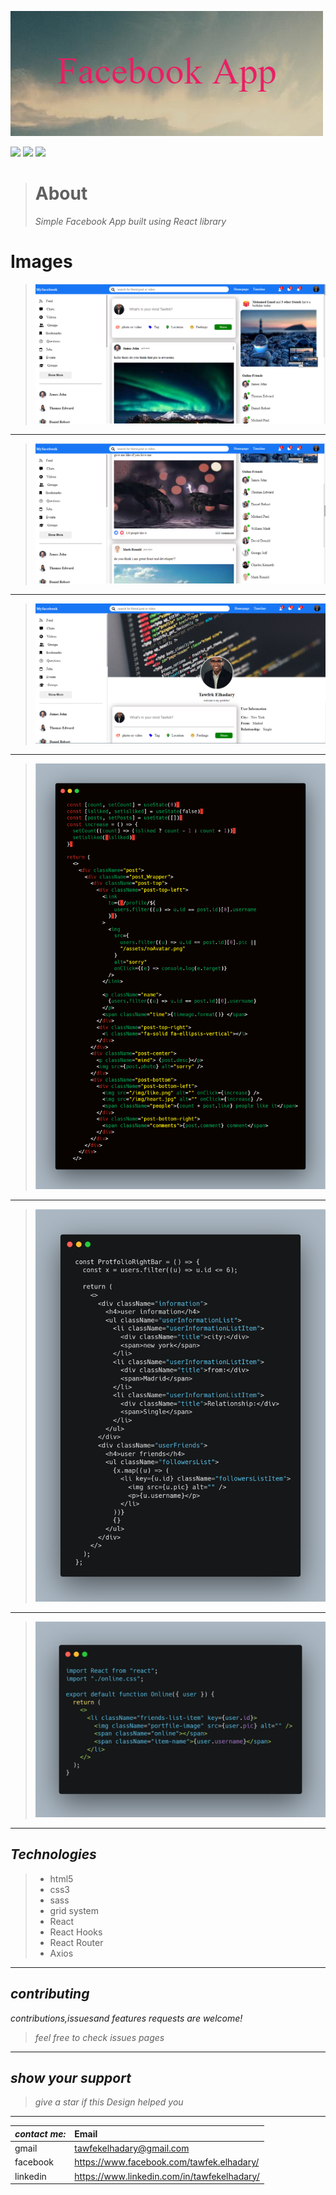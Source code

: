 ![](https://raw.githubusercontent.com/Tawfek90/Simple-Social-Media-App-facebook-/master/shots/Facebook_App.png)

![](https://img.shields.io/badge/follow-20-brightgreen)
![](https://img.shields.io/badge/stars-50-orange)
![](https://img.shields.io/badge/watch-45-red)

> # About
>
> _Simple Facebook App built using React library_

# Images

> ![](https://raw.githubusercontent.com/Tawfek90/Simple-Social-Media-App-facebook-/master/shots/1.png)

---

> ![](https://raw.githubusercontent.com/Tawfek90/Simple-Social-Media-App-facebook-/master/shots/Annotation%202022-07-27%20135821.png)

---

> ![](https://raw.githubusercontent.com/Tawfek90/Simple-Social-Media-App-facebook-/master/shots/Annotation%202022-07-27%20135957.png)

---

> ![](<https://raw.githubusercontent.com/Tawfek90/Simple-Social-Media-App-facebook-/master/shots/carbon%20(1).png>)

---

> ![](<https://raw.githubusercontent.com/Tawfek90/Simple-Social-Media-App-facebook-/master/shots/carbon%20(3).png>)

---

> ![](<https://raw.githubusercontent.com/Tawfek90/Simple-Social-Media-App-facebook-/master/shots/carbon%20(4).png>)

---

## _Technologies_

> - html5
> - css3
> - sass
> - grid system
> - React
> - React Hooks
> - React Router
> - Axios

---

## _contributing_

_contributions,issuesand features requests are welcome!_

> _feel free to check issues pages_

---

## _show your support_

> _give a star if this Design helped you_

---

| _contact me:_ | Email                                       |
| :------------ | :------------------------------------------ |
| gmail         | tawfekelhadary@gmail.com                    |
| facebook      | https://www.facebook.com/tawfek.elhadary/   |
| linkedin      | https://www.linkedin.com/in/tawfekelhadary/ |
